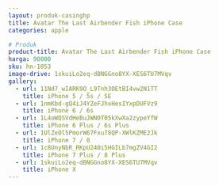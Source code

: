 ```yaml
---
layout: produk-casinghp
title: Avatar The Last Airbender Fish iPhone Case
categories: apple

# Produk
product-title: Avatar The Last Airbender Fish iPhone Case
harga: 90000
sku: hn-1053
image-drive: 1skuiLo2eq-dBNGGno8YX-XES6TU7MVqv
gallery:
  - url: 11Nd7_wIARK9O_L9Tnh3OEtBI4vw2N1TT
    title: iPhone 5 / 5s / SE
  - url: 1nmKbd-gQ4iJ4YZeFJhxHesIYxpDUFVz9
    title: iPhone 6 / 6s
  - url: 1L4oWQSVdHeBuJWN0T05kXwXa2zypeYfW
    title: iPhone 6 Plus / 6s Plus
  - url: 1UlZeOl5PmorW67Fxu78QP-XWlKZME2Jk
    title: iPhone 7 / 8
  - url: 1c8UnyNbR_RKpU240i5HGILb7mgZV4GI2
    title: iPhone 7 Plus / 8 Plus
  - url: 1skuiLo2eq-dBNGGno8YX-XES6TU7MVqv
    title: iPhone X
---
```

